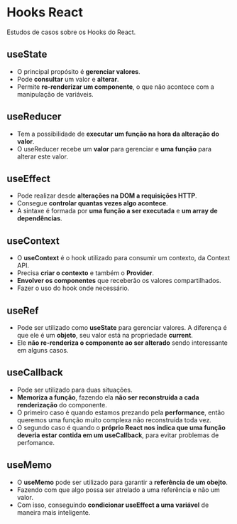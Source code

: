 # Hooks React

Estudos de casos sobre os Hooks do React.


## useState
- O principal propósito é **gerenciar valores**.
- Pode **consultar** um valor e **alterar**.
- Permite **re-renderizar um componente**, o que não acontece com a manipulação de variáveis.


## useReducer
- Tem a possibilidade de **executar um função na hora da alteração do valor**.
- O useReducer recebe um **valor** para gerenciar e **uma função** para alterar este valor.


## useEffect
- Pode realizar desde **alterações na DOM a requisições HTTP**.
- Consegue **controlar quantas vezes algo acontece**.
- A sintaxe é formada por **uma função a ser executada** e **um array de dependências**.


## useContext
- O **useContext** é o hook utilizado para consumir um contexto, da Context API.
- Precisa **criar o contexto** e também o **Provider**.
- **Envolver os componentes** que receberão os valores compartilhados.
- Fazer o uso do hook onde necessário.


## useRef
- Pode ser utilizado como **useState** para gerenciar valores. A diferença é que ele é um **objeto**, seu valor está na propriedade **current**.
- Ele **não re-renderiza o componente ao ser alterado** sendo interessante em alguns casos.


## useCallback
- Pode ser utilizado para duas situações.
- **Memoriza a função**, fazendo ela **não ser reconstruída a cada renderização** do componente.
- O primeiro caso é quando estamos prezando pela **performance**, então queremos uma função muito complexa não reconstruída toda vez.
- O segundo caso é quando o **próprio React nos indica que uma função deveria estar contida em um useCallback**, para evitar problemas de perfomance.


## useMemo
- O **useMemo** pode ser utilizado para garantir a **referência de um obejto**.
- Fazendo com que algo possa ser atrelado a uma referência e não um valor.
- Com isso, conseguindo **condicionar useEffect a uma variável** de maneira mais inteligente.